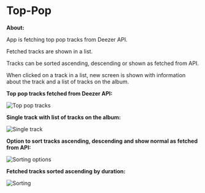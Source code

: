 # Top-Pop

**About:**

App is fetching top pop tracks from Deezer API. 

Fetched tracks are shown in a list.

Tracks can be sorted ascending, descending or shown as fetched from API.

When clicked on a track in a list, new screen is shown with information about the track and a list of tracks on the album.


**Top pop tracks fetched from Deezer API:**

![Top pop tracks](https://i.imgur.com/4wj93iM.png)

**Single track with list of tracks on the album:**

![Single track](https://i.imgur.com/7Yyuuac.png)

**Option to sort tracks ascending, descending and show normal as fetched from API:**

![Sorting options](https://i.imgur.com/ExGY0td.png)

**Fetched tracks sorted ascending by duration:**

![Sorting](https://i.imgur.com/C14zhRN.png)
